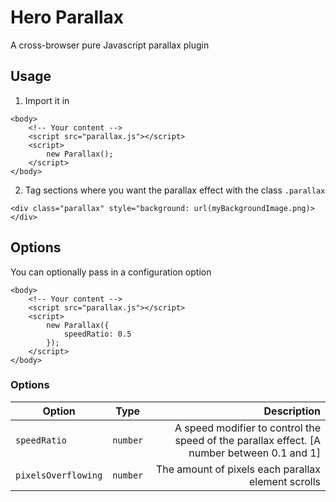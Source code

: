 # Hero Parallax

A cross-browser pure Javascript parallax plugin

## Usage

1. Import it in

```
<body>
    <!-- Your content -->
    <script src="parallax.js"></script>
    <script>
        new Parallax();
    </script>
</body>
```

2. Tag sections where you want the parallax effect with the class `.parallax`

```
<div class="parallax" style="background: url(myBackgroundImage.png)></div>
```

## Options

You can optionally pass in a configuration option

```
<body>
    <!-- Your content -->
    <script src="parallax.js"></script>
    <script>
        new Parallax({
            speedRatio: 0.5
        });
    </script>
</body>
```

### Options

| Option              |   Type   |                                                                                Description |
| ------------------- | :------: | -----------------------------------------------------------------------------------------: |
| `speedRatio`        | `number` | A speed modifier to control the speed of the parallax effect. [A number between 0.1 and 1] |
| `pixelsOverflowing` | `number` |                                         The amount of pixels each parallax element scrolls |
